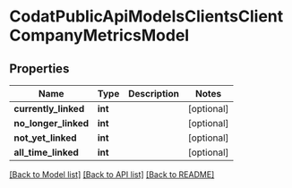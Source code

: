 # CodatPublicApiModelsClientsClientCompanyMetricsModel

## Properties
Name | Type | Description | Notes
------------ | ------------- | ------------- | -------------
**currently_linked** | **int** |  | [optional] 
**no_longer_linked** | **int** |  | [optional] 
**not_yet_linked** | **int** |  | [optional] 
**all_time_linked** | **int** |  | [optional] 

[[Back to Model list]](../README.md#documentation-for-models) [[Back to API list]](../README.md#documentation-for-api-endpoints) [[Back to README]](../README.md)

